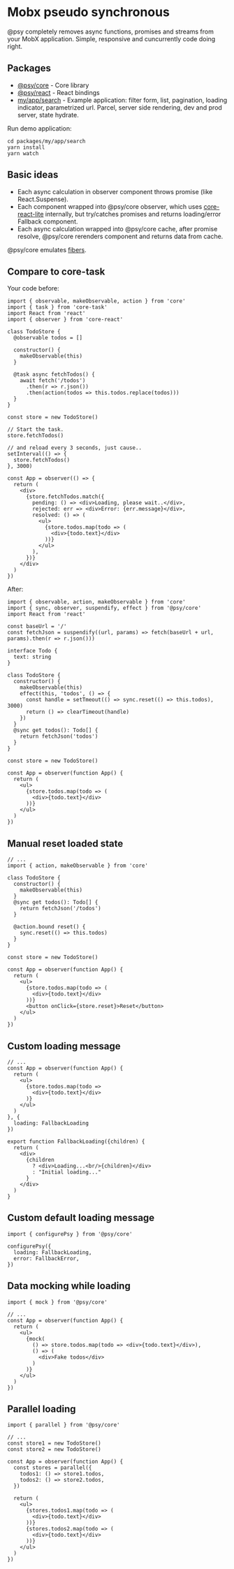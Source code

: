 # Mobx pseudo synchronous

@psy completely removes async functions, promises and streams from your MobX application. Simple, responsive and cuncurrently code doing right.

## Packages

- [@psy/core](./packages/@psy/core/core) - Core library
- [@psy/react](./packages/@psy/react) - React bindings
- [my/app/search](./packages/my/app/search) - Example application: filter form, list, pagination, loading indicator, parametrized url. Parcel, server side rendering, dev and prod server, state hydrate.

Run demo application:

```
cd packages/my/app/search
yarn install
yarn watch
```

## Basic ideas

- Each async calculation in observer component throws promise (like React.Suspense).
- Each component wrapped into @psy/core observer, which uses [core-react-lite](https://github.com/mobxjs/core-react-lite) internally, but try/catches promises and returns loading/error Fallback component.
- Each async calculation wrapped into @psy/core cache, after promise resolve, @psy/core rerenders component and returns data from cache.

@psy/core emulates [fibers](https://gist.github.com/nin-jin/5408ef8f16f43f1b4fe9cbcea577aac6).

## Compare to core-task

Your code before:

```tsx
import { observable, makeObservable, action } from 'core'
import { task } from 'core-task'
import React from 'react'
import { observer } from 'core-react'

class TodoStore {
  @observable todos = []

  constructor() {
    makeObservable(this)
  }

  @task async fetchTodos() {
    await fetch('/todos')
      .then(r => r.json())
      .then(action(todos => this.todos.replace(todos)))
  }
}

const store = new TodoStore()

// Start the task.
store.fetchTodos()

// and reload every 3 seconds, just cause..
setInterval(() => {
  store.fetchTodos()
}, 3000)

const App = observer(() => {
  return (
    <div>
      {store.fetchTodos.match({
        pending: () => <div>Loading, please wait..</div>,
        rejected: err => <div>Error: {err.message}</div>,
        resolved: () => (
          <ul>
            {store.todos.map(todo => (
              <div>{todo.text}</div>
            ))}
          </ul>
        ),
      })}
    </div>
  )
})
```

After:

```tsx
import { observable, action, makeObservable } from 'core'
import { sync, observer, suspendify, effect } from '@psy/core'
import React from 'react'

const baseUrl = '/'
const fetchJson = suspendify((url, params) => fetch(baseUrl + url, params).then(r => r.json()))

interface Todo {
  text: string
}

class TodoStore {
  constructor() {
    makeObservable(this)
    effect(this, 'todos', () => {
      const handle = setTmeout(() => sync.reset(() => this.todos), 3000)
      return () => clearTimeout(handle)
    })
  }
  @sync get todos(): Todo[] {
    return fetchJson('todos')
  }
}

const store = new TodoStore()

const App = observer(function App() {
  return (
    <ul>
      {store.todos.map(todo => (
        <div>{todo.text}</div>
      ))}
    </ul>
  )
})
```

## Manual reset loaded state

```tsx
// ...
import { action, makeObservable } from 'core'

class TodoStore {
  constructor() {
    makeObservable(this)
  }
  @sync get todos(): Todo[] {
    return fetchJson('/todos')
  }

  @action.bound reset() {
    sync.reset(() => this.todos)
  }
}

const store = new TodoStore()

const App = observer(function App() {
  return (
    <ul>
      {store.todos.map(todo => (
        <div>{todo.text}</div>
      ))}
      <button onClick={store.reset}>Reset</button>
    </ul>
  )
})
```

## Custom loading message

```tsx
// ...
const App = observer(function App() {
  return (
    <ul>
      {store.todos.map(todo =>
        <div>{todo.text}</div>
      )}
    </ul>
  )
}, {
  loading: FallbackLoading
})

export function FallbackLoading({children) {
  return (
    <div>
      {children
        ? <div>Loading...<br/>{children}</div>
        : "Initial loading..."
      }
    </div>
  )
}
```

## Custom default loading message

```tsx
import { configurePsy } from '@psy/core'

configurePsy({
  loading: FallbackLoading,
  error: FallbackError,
})
```

## Data mocking while loading

```tsx
import { mock } from '@psy/core'

// ...
const App = observer(function App() {
  return (
    <ul>
      {mock(
        () => store.todos.map(todo => <div>{todo.text}</div>),
        () => (
          <div>Fake todos</div>
        )
      )}
    </ul>
  )
})
```

## Parallel loading

```tsx
import { parallel } from '@psy/core'

// ...
const store1 = new TodoStore()
const store2 = new TodoStore()

const App = observer(function App() {
  const stores = parallel({
    todos1: () => store1.todos,
    todos2: () => store2.todos,
  })

  return (
    <ul>
      {stores.todos1.map(todo => (
        <div>{todo.text}</div>
      ))}
      {stores.todos2.map(todo => (
        <div>{todo.text}</div>
      ))}
    </ul>
  )
})
```
